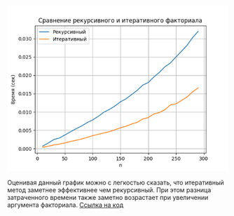 ![Image alt](https://github.com/zhhzh8/itmo/blob/main/images/sem1/py/lab4.png)

Оценивая данный график можно с легкостью сказать, что итеративный метод заметнее эффективнее чем рекурсивный. При этом разница затраченного времени также заметно возрастает при увеличении аргумента факториала.
[Ссылка на код](https://github.com/zhhzh8/itmo/blob/main/python/1sem/lab4.py)
